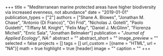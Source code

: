 +++
title = "Mediterranean marine protected areas have higher biodiversity via increased evenness, not abundance"
date = "2019-01-01"
publication_types = ["2"]
authors = ["Shane A. Blowes", "Jonathan M. Chase", "Antonio {Di Franco}", "Ori Frid", "Nicholas J. Gotelli", "Paolo Guidetti", "Tiffany M. Knight", "Felix May", "Daniel J. McGlinn", "Fiorenza Micheli", "Enric Sala", "Jonathan Belmaker"]
publication = "_Journal of Applied Ecology"_, *NA:*"
abstract = ""
abstract_short = ""
image_preview = ""
selected = false
projects = []
tags = []
url_custom = [{name = "HTML", url = "NA"}]
math = true
highlight = true
[header]
image = ""
caption = ""
+++
